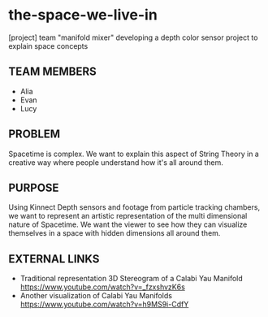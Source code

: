 # the-space-we-live-in
[project] team "manifold mixer" developing a depth color sensor project to explain space concepts

## TEAM MEMBERS

* Alia
* Evan
* Lucy

## PROBLEM 

Spacetime is complex. We want to explain this aspect of String Theory in a creative way where people understand how it's all around them.

## PURPOSE

Using Kinnect Depth sensors and footage from particle tracking chambers, we want to represent an artistic representation of the multi dimensional nature of Spacetime. We want the viewer to see how they can visualize themselves in a space with hidden dimensions all around them.

## EXTERNAL LINKS

* Traditional representation 3D Stereogram of a Calabi Yau Manifold https://www.youtube.com/watch?v=_fzxshvzK6s
* Another visualization of Calabi Yau Manifolds https://www.youtube.com/watch?v=h9MS9i-CdfY

